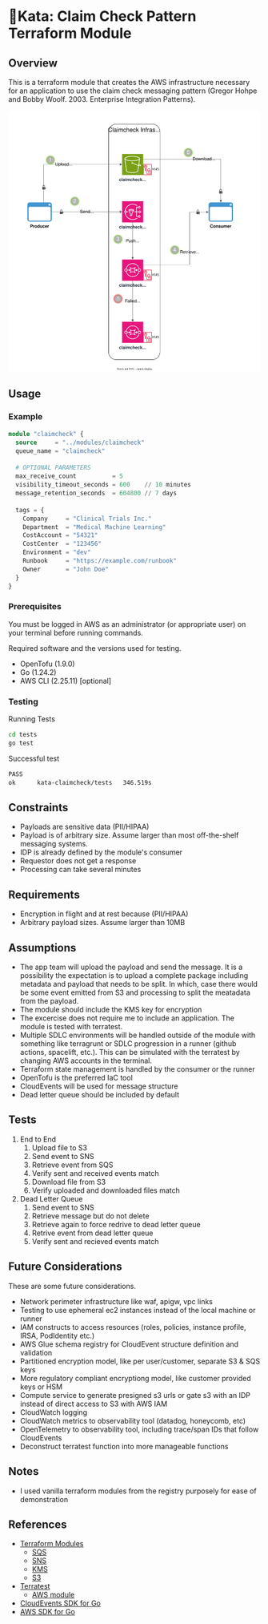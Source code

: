# 🥋Kata: Claim Check Pattern Terraform Module

## Overview

This is a terraform module that creates the AWS infrastructure necessary for an
application to use the claim check messaging pattern (Gregor Hohpe and Bobby Woolf. 2003. Enterprise Integration Patterns​).

![architecture diagram](diagram.drawio.svg)

## Usage

### Example

```terraform
module "claimcheck" {
  source     = "../modules/claimcheck"
  queue_name = "claimcheck"

  # OPTIONAL PARAMETERS
  max_receive_count          = 5
  visibility_timeout_seconds = 600    // 10 minutes
  message_retention_seconds  = 604800 // 7 days

  tags = {
    Company     = "Clinical Trials Inc."
    Department  = "Medical Machine Learning"
    CostAccount = "54321"
    CostCenter  = "123456"
    Environment = "dev"
    Runbook     = "https://example.com/runbook"
    Owner       = "John Doe"
  }
}
```

### Prerequisites

You must be logged in AWS as an administrator (or appropriate user) on your
terminal before running commands.

Required software and the versions used for testing.

- OpenTofu (1.9.0)
- Go (1.24.2)
- AWS CLI (2.25.11) [optional]

### Testing

Running Tests

```bash
cd tests
go test
```

Successful test

```bash
PASS
ok      kata-claimcheck/tests   346.519s
```

## Constraints

- Payloads are sensitive data (PII/HIPAA)
- Payload is of arbitrary size. Assume larger than most off-the-shelf messaging systems.
- IDP is already defined by the module's consumer
- Requestor does not get a response
- Processing can take several minutes

## Requirements

- Encryption in flight and at rest because (PII/HIPAA)
- Arbitrary payload sizes. Assume larger than 10MB

## Assumptions

- The app team will upload the payload and send the message. It is a possibility the expectation is to upload a complete package including metadata and payload that needs to be split. In which, case there would be some event emitted from S3 and processing to split the meatadata from the payload.
- The module should include the KMS key for encryption
- The excercise does not require me to include an application. The module is tested with terratest.
- Multiple SDLC environments will be handled outside of the module with something like terragrunt or SDLC progression in a runner (github actions, spacelift, etc.). This can be simulated with the terratest by changing AWS accounts in the terminal.
- Terraform state management is handled by the consumer or the runner
- OpenTofu is the preferred IaC tool
- CloudEvents will be used for message structure
- Dead letter queue should be included by default

## Tests

1. End to End
   1. Upload file to S3
   2. Send event to SNS
   3. Retrieve event from SQS
   4. Verify sent and received events match
   5. Download file from S3
   6. Verify uploaded and downloaded files match
2. Dead Letter Queue
   1. Send event to SNS
   2. Retrieve message but do not delete
   3. Retrieve again to force redrive to dead letter queue
   4. Retrive event from dead letter queue
   5. Verify sent and recieved events match

## Future Considerations

These are some future considerations.

- Network perimeter infrastructure like waf, apigw, vpc links
- Testing to use ephemeral ec2 instances instead of the local machine or runner
- IAM constructs to access resources (roles, policies, instance profile, IRSA, PodIdentity etc.)
- AWS Glue schema registry for CloudEvent structure definition and validation
- Partitioned encryption model, like per user/customer, separate S3 & SQS keys
- More regulatory compliant encryptiong model, like customer provided keys or HSM
- Compute service to generate presigned s3 urls or gate s3 with an IDP instead of direct access to S3 with AWS IAM
- CloudWatch logging
- CloudWatch metrics to observability tool (datadog, honeycomb, etc)
- OpenTelemetry to observability tool, including trace/span IDs that follow CloudEvents
- Deconstruct terratest function into more manageable functions

## Notes

- I used vanilla terraform modules from the registry purposely for ease of demonstration

## References

- [Terraform Modules](https://registry.terraform.io/namespaces/terraform-aws-modules)
  - [SQS](https://registry.terraform.io/modules/terraform-aws-modules/sqs/aws/latest)
  - [SNS](https://registry.terraform.io/modules/terraform-aws-modules/sns/aws/latest)
  - [KMS](https://registry.terraform.io/modules/terraform-aws-modules/kms/aws/latest)
  - [S3](https://registry.terraform.io/modules/terraform-aws-modules/s3-bucket/aws/latest)
- [Terratest](https://terratest.gruntwork.io/)
  - [AWS module](https://pkg.go.dev/github.com/gruntwork-io/terratest@v0.48.2/modules/aws)
- [CloudEvents SDK for Go](https://github.com/cloudevents/sdk-go)
- [AWS SDK for Go](https://pkg.go.dev/github.com/aws/aws-sdk-go-v2)
